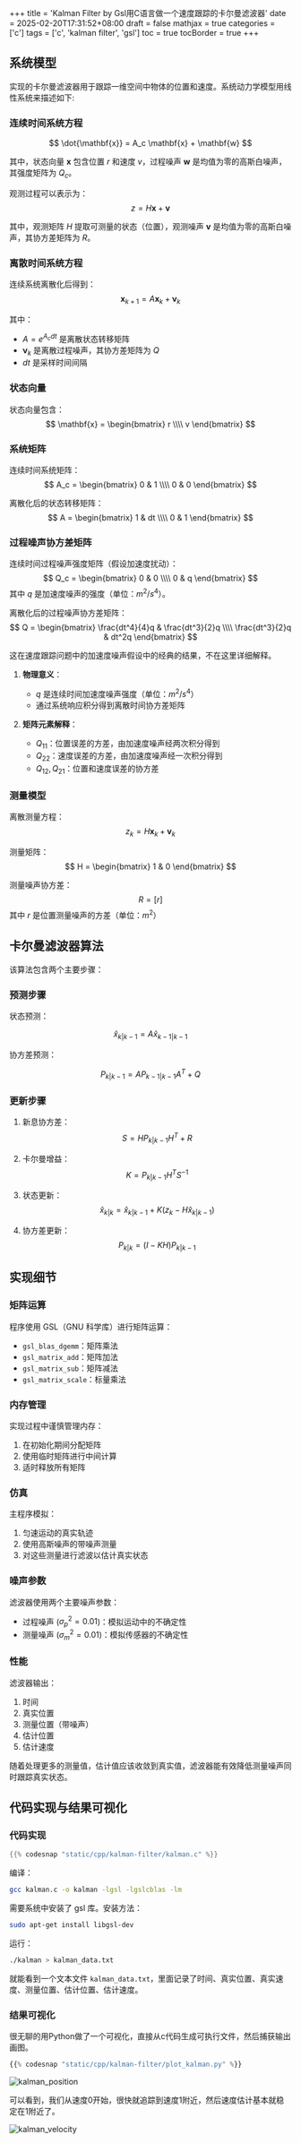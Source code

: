 +++
title = 'Kalman Filter by Gsl用C语言做一个速度跟踪的卡尔曼滤波器'
date = 2025-02-20T17:31:52+08:00
draft = false
mathjax = true
categories = ['c']
tags = ['c', 'kalman filter', 'gsl']
toc = true
tocBorder = true
+++

## 系统模型

实现的卡尔曼滤波器用于跟踪一维空间中物体的位置和速度。系统动力学模型用线性系统来描述如下:

### 连续时间系统方程
$$
\dot{\mathbf{x}} = A_c \mathbf{x} + \mathbf{w}
$$

其中，状态向量 $\mathbf{x}$ 包含位置 $r$ 和速度 $v$，过程噪声 $\mathbf{w}$ 是均值为零的高斯白噪声，其强度矩阵为 $Q_c$。

观测过程可以表示为：
$$
z= H \mathbf{x} + \mathbf{v}
$$

其中，观测矩阵 $H$ 提取可测量的状态（位置），观测噪声 $\mathbf{v}$ 是均值为零的高斯白噪声，其协方差矩阵为 $R$。

### 离散时间系统方程
连续系统离散化后得到：
$$
\mathbf{x}_{k+1} = A\mathbf{x}_k + \mathbf{\nu}_k
$$

其中：
- $A = e^{A_c dt}$ 是离散状态转移矩阵
- $\mathbf{\nu}_k$ 是离散过程噪声，其协方差矩阵为 $Q$
- $dt$ 是采样时间间隔

### 状态向量
状态向量包含：
$$
\mathbf{x} = \begin{bmatrix} 
r \\\\
v
\end{bmatrix}
$$

### 系统矩阵
连续时间系统矩阵：
$$
A_c = \begin{bmatrix}
0 & 1 \\\\
0 & 0
\end{bmatrix}
$$

离散化后的状态转移矩阵：
$$
A = \begin{bmatrix}
1 & dt \\\\
0 & 1
\end{bmatrix}
$$

### 过程噪声协方差矩阵
连续时间过程噪声强度矩阵（假设加速度扰动）：
$$
Q_c = \begin{bmatrix}
0 & 0 \\\\
0 & q
\end{bmatrix}
$$
其中 $q$ 是加速度噪声的强度（单位：$m^2/s^4$）。

离散化后的过程噪声协方差矩阵：
$$
Q = \begin{bmatrix}
\frac{dt^4}{4}q & \frac{dt^3}{2}q \\\\
\frac{dt^3}{2}q & dt^2q
\end{bmatrix}
$$

这在速度跟踪问题中的加速度噪声假设中的经典的结果，不在这里详细解释。


1. **物理意义**：
   - $q$ 是连续时间加速度噪声强度（单位：$m^2/s^4$）
   - 通过系统响应积分得到离散时间协方差矩阵

2. **矩阵元素解释**：
   - $Q_{11}$：位置误差的方差，由加速度噪声经两次积分得到
   - $Q_{22}$：速度误差的方差，由加速度噪声经一次积分得到
   - $Q_{12}, Q_{21}$：位置和速度误差的协方差


### 测量模型
离散测量方程：
$$
z_k = H\mathbf{x}_k + \mathbf{v}_k
$$

测量矩阵：
$$
H = \begin{bmatrix}
1 & 0
\end{bmatrix}
$$

测量噪声协方差：
$$
R = [r]
$$
其中 $r$ 是位置测量噪声的方差（单位：$m^2$）

## 卡尔曼滤波器算法

该算法包含两个主要步骤：

### 预测步骤

状态预测：

$$
   \hat{x}_{k|k-1} = A\hat{x}_{k-1|k-1}
$$

协方差预测：

$$
P_{k|k-1} = AP_{k-1|k-1}A^T + Q
$$

### 更新步骤
1. 新息协方差：
$$
S = HP_{k|k-1}H^T + R
$$

2. 卡尔曼增益：
$$
K = P_{k|k-1}H^T S^{-1}
$$

3. 状态更新：
$$
\hat{x}_{k|k} = \hat{x}_{k|k-1} + K(z_k - H\hat{x}_{k|k-1})
$$

4. 协方差更新：
$$
P_{k|k} = (I - KH)P_{k|k-1}
$$

## 实现细节

### 矩阵运算
程序使用 GSL（GNU 科学库）进行矩阵运算：
- `gsl_blas_dgemm`：矩阵乘法
- `gsl_matrix_add`：矩阵加法
- `gsl_matrix_sub`：矩阵减法
- `gsl_matrix_scale`：标量乘法

### 内存管理
实现过程中谨慎管理内存：
1. 在初始化期间分配矩阵
2. 使用临时矩阵进行中间计算
3. 适时释放所有矩阵

### 仿真
主程序模拟：
1. 匀速运动的真实轨迹
2. 使用高斯噪声的带噪声测量
3. 对这些测量进行滤波以估计真实状态

### 噪声参数

滤波器使用两个主要噪声参数：
- 过程噪声 ($\sigma_p^2 = 0.01$)：模拟运动中的不确定性
- 测量噪声 ($\sigma_m^2 = 0.01$)：模拟传感器的不确定性

### 性能

滤波器输出：
1. 时间
2. 真实位置
3. 测量位置（带噪声）
4. 估计位置
5. 估计速度

随着处理更多的测量值，估计值应该收敛到真实值，滤波器能有效降低测量噪声同时跟踪真实状态。

## 代码实现与结果可视化
### 代码实现
```c
{{% codesnap "static/cpp/kalman-filter/kalman.c" %}}
```

编译：

```bash
gcc kalman.c -o kalman -lgsl -lgslcblas -lm
```

需要系统中安装了 gsl 库。安装方法：

```bash
sudo apt-get install libgsl-dev
```

运行：

```bash
./kalman > kalman_data.txt
```

就能看到一个文本文件 `kalman_data.txt`，里面记录了时间、真实位置、真实速度、测量位置、估计位置、估计速度。



### 结果可视化
很无聊的用Python做了一个可视化，直接从c代码生成可执行文件，然后捕获输出画图。

```python
{{% codesnap "static/cpp/kalman-filter/plot_kalman.py" %}}
```


![kalman_position](/cpp/kalman-filter/kalman_filter_position.png)

可以看到，我们从速度0开始，很快就追踪到速度1附近，然后速度估计基本就稳定在1附近了。

![kalman_velocity](/cpp/kalman-filter/kalman_filter_velocity.png)






